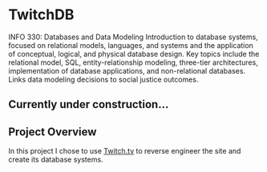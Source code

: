 # TwitchDB
INFO 330: Databases and Data Modeling
Introduction to database systems, focused on relational models, languages, and systems and the application of conceptual, logical, and physical database design. Key topics include the relational model, SQL, entity-relationship modeling, three-tier architectures, implementation of database applications, and non-relational databases. Links data modeling decisions to social justice outcomes.

## Currently under construction...

## Project Overview

In this project I chose to use  [Twitch.tv](https://www.twitch.tv) to reverse engineer the site and create its database systems. 